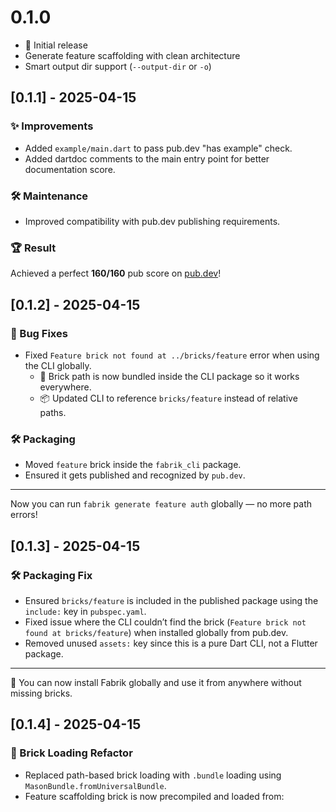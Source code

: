 # 0.1.0

- 🎉 Initial release
- Generate feature scaffolding with clean architecture
- Smart output dir support (`--output-dir` or `-o`)

## [0.1.1] - 2025-04-15

### ✨ Improvements

- Added `example/main.dart` to pass pub.dev "has example" check.
- Added dartdoc comments to the main entry point for better documentation score.

### 🛠 Maintenance

- Improved compatibility with pub.dev publishing requirements.

### 🏆 Result

Achieved a perfect **160/160** pub score on [pub.dev](https://pub.dev/packages/fabrik)!

## [0.1.2] - 2025-04-15

### 🐛 Bug Fixes

- Fixed `Feature brick not found at ../bricks/feature` error when using the CLI globally.
  - 🧱 Brick path is now bundled inside the CLI package so it works everywhere.
  - 📦 Updated CLI to reference `bricks/feature` instead of relative paths.

### 🛠 Packaging

- Moved `feature` brick inside the `fabrik_cli` package.
- Ensured it gets published and recognized by `pub.dev`.

---

Now you can run `fabrik generate feature auth` globally — no more path errors!

## [0.1.3] - 2025-04-15

### 🛠 Packaging Fix

- Ensured `bricks/feature` is included in the published package using the `include:` key in `pubspec.yaml`.
- Fixed issue where the CLI couldn’t find the brick (`Feature brick not found at bricks/feature`) when installed globally from pub.dev.
- Removed unused `assets:` key since this is a pure Dart CLI, not a Flutter package.

---

🧱 You can now install Fabrik globally and use it from anywhere without missing bricks.

## [0.1.4] - 2025-04-15

### 🧱 Brick Loading Refactor

- Replaced path-based brick loading with `.bundle` loading using `MasonBundle.fromUniversalBundle`.
- Feature scaffolding brick is now precompiled and loaded from:
